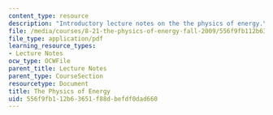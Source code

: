 ```yaml
---
content_type: resource
description: "Introductory lecture notes on the the physics of energy.\r\n"
file: /media/courses/8-21-the-physics-of-energy-fall-2009/556f9fb112b63651f88dbefdf0dad660_MIT8_21s09_lec01.pdf
file_type: application/pdf
learning_resource_types:
- Lecture Notes
ocw_type: OCWFile
parent_title: Lecture Notes
parent_type: CourseSection
resourcetype: Document
title: The Physics of Energy
uid: 556f9fb1-12b6-3651-f88d-befdf0dad660
---
```

